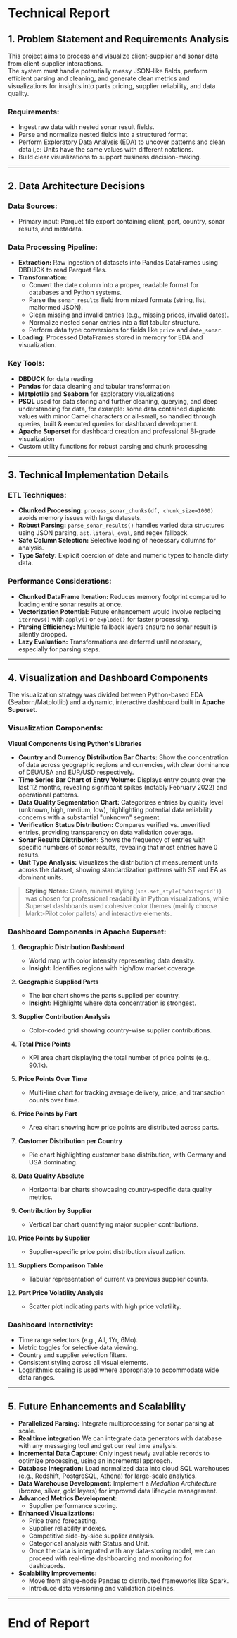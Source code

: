 # Technical Report

## 1. Problem Statement and Requirements Analysis

This project aims to process and visualize client-supplier and sonar data from client-supplier interactions.  
The system must handle potentially messy JSON-like fields, perform efficient parsing and cleaning, and generate clean metrics and visualizations for insights into parts pricing, supplier reliability, and data quality.

### Requirements:
- Ingest raw data with nested sonar result fields.
- Parse and normalize nested fields into a structured format.
- Perform Exploratory Data Analysis (EDA) to uncover patterns and clean data i,e: Units have the same values with different notations.
- Build clear visualizations to support business decision-making.

---

## 2. Data Architecture Decisions

### Data Sources:
- Primary input: Parquet file export containing client, part, country, sonar results, and metadata.

### Data Processing Pipeline:
- **Extraction:** Raw ingestion of datasets into Pandas DataFrames using DBDUCK to read Parquet files.
- **Transformation:**
  - Convert the date column into a proper, readable format for databases and Python systems.
  - Parse the `sonar_results` field from mixed formats (string, list, malformed JSON).
  - Clean missing and invalid entries (e.g., missing prices, invalid dates).
  - Normalize nested sonar entries into a flat tabular structure.
  - Perform data type conversions for fields like `price` and `date_sonar`.
- **Loading:** Processed DataFrames stored in memory for EDA and visualization.

### Key Tools:
- **DBDUCK** for data reading
- **Pandas** for data cleaning and tabular transformation
- **Matplotlib** and **Seaborn** for exploratory visualizations
- **PSQL** used for data storing and further cleaning, querying, and deep understanding for data, for example: some data contained duplicate values with minor Camel characters or all-small, so handled through queries, built & executed queries for dashboard development.
- **Apache Superset** for dashboard creation and professional BI-grade visualization
- Custom utility functions for robust parsing and chunk processing

---

## 3. Technical Implementation Details

### ETL Techniques:
- **Chunked Processing:** `process_sonar_chunks(df, chunk_size=1000)` avoids memory issues with large datasets.
- **Robust Parsing:** `parse_sonar_results()` handles varied data structures using JSON parsing, `ast.literal_eval`, and regex fallback.
- **Safe Column Selection:** Selective loading of necessary columns for analysis.
- **Type Safety:** Explicit coercion of date and numeric types to handle dirty data.

### Performance Considerations:
- **Chunked DataFrame Iteration:** Reduces memory footprint compared to loading entire sonar results at once.
- **Vectorization Potential:** Future enhancement would involve replacing `iterrows()` with `apply()` or `explode()` for faster processing.
- **Parsing Efficiency:** Multiple fallback layers ensure no sonar result is silently dropped.
- **Lazy Evaluation:** Transformations are deferred until necessary, especially for parsing steps.

---

## 4. Visualization and Dashboard Components

The visualization strategy was divided between Python-based EDA (Seaborn/Matplotlib) and a dynamic, interactive dashboard built in **Apache Superset**.

### Visualization Components:

**Visual Components Using Python's Libraries**
- **Country and Currency Distribution Bar Charts:** Show the concentration of data across geographic regions and currencies, with clear dominance of DEU/USA and EUR/USD respectively.
- **Time Series Bar Chart of Entry Volume:** Displays entry counts over the last 12 months, revealing significant spikes (notably February 2022) and operational patterns.
- **Data Quality Segmentation Chart:** Categorizes entries by quality level (unknown, high, medium, low), highlighting potential data reliability concerns with a substantial "unknown" segment.
- **Verification Status Distribution:** Compares verified vs. unverified entries, providing transparency on data validation coverage.
- **Sonar Results Distribution:** Shows the frequency of entries with specific numbers of sonar results, revealing that most entries have 0 results.
- **Unit Type Analysis:** Visualizes the distribution of measurement units across the dataset, showing standardization patterns with ST and EA as dominant units.

> **Styling Notes:** Clean, minimal styling (`sns.set_style('whitegrid')`) was chosen for professional readability in Python visualizations, while Superset dashboards used cohesive color themes (mainly choose Markt-Pilot color pallets) and interactive elements.

### Dashboard Components in Apache Superset:

1. **Geographic Distribution Dashboard**
   - World map with color intensity representing data density.
   - **Insight:** Identifies regions with high/low market coverage.

2. **Geographic Supplied Parts**
   - The bar chart shows the parts supplied per country.
   - **Insight:** Highlights where data concentration is strongest.

3. **Supplier Contribution Analysis**
   - Color-coded grid showing country-wise supplier contributions.

4. **Total Price Points**
   - KPI area chart displaying the total number of price points (e.g., 90.1k).

5. **Price Points Over Time**
   - Multi-line chart for tracking average delivery, price, and transaction counts over time.

6. **Price Points by Part**
   - Area chart showing how price points are distributed across parts.

7. **Customer Distribution per Country**
   - Pie chart highlighting customer base distribution, with Germany and USA dominating.

8. **Data Quality Absolute**
   - Horizontal bar charts showcasing country-specific data quality metrics.

9. **Contribution by Supplier**
   - Vertical bar chart quantifying major supplier contributions.

10. **Price Points by Supplier**
    - Supplier-specific price point distribution visualization.

11. **Suppliers Comparison Table**
    - Tabular representation of current vs previous supplier counts.

12. **Part Price Volatility Analysis**
    - Scatter plot indicating parts with high price volatility.

### Dashboard Interactivity:

- Time range selectors (e.g., All, 1Yr, 6Mo).
- Metric toggles for selective data viewing.
- Country and supplier selection filters.
- Consistent styling across all visual elements.
- Logarithmic scaling is used where appropriate to accommodate wide data ranges.

---

## 5. Future Enhancements and Scalability

- **Parallelized Parsing:** Integrate multiprocessing for sonar parsing at scale.
- **Real time integration** We can integrate data generators with database with any messaging tool and get our real time analysis.
- **Incremental Data Capture:** Only ingest newly available records to optimize processing, using an incremental approach.
- **Database Integration:** Load normalized data into cloud SQL warehouses (e.g., Redshift, PostgreSQL, Athena) for large-scale analytics.
- **Data Warehouse Development:** Implement a *Medallion Architecture* (bronze, silver, gold layers) for improved data lifecycle management.
- **Advanced Metrics Development:**
  - Supplier performance scoring.
- **Enhanced Visualizations:**
  - Price trend forecasting.
  - Supplier reliability indexes.
  - Competitive side-by-side supplier analysis.
  - Categorical analysis with Status and Unit.
  - Once the data is integrated with any data-storing model, we can proceed with real-time dashboarding and monitoring for dashbaords.
- **Scalability Improvements:**
  - Move from single-node Pandas to distributed frameworks like Spark.
  - Introduce data versioning and validation pipelines.

---

# End of Report
